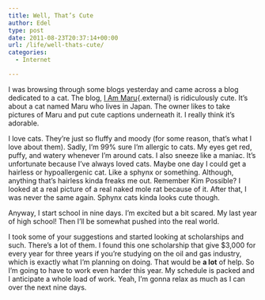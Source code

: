 ```yaml
---
title: Well, That’s Cute
author: Edel
type: post
date: 2011-08-23T20:37:14+00:00
url: /life/well-thats-cute/
categories:
  - Internet

---
```

I was browsing through some blogs yesterday and came across a blog dedicated to a cat. The blog, [I Am Maru][1]{.external} is ridiculously cute. It&#8217;s about a cat named Maru who lives in Japan. The owner likes to take pictures of Maru and put cute captions underneath it. I really think it&#8217;s adorable.

I love cats. They&#8217;re just so fluffy and moody (for some reason, that&#8217;s what I love about them). Sadly, I&#8217;m 99% sure I&#8217;m allergic to cats. My eyes get red, puffy, and watery whenever I&#8217;m around cats. I also sneeze like a maniac. It&#8217;s unfortunate because I&#8217;ve always loved cats. Maybe one day I could get a hairless or hypoallergenic cat. Like a sphynx or something. Although, anything that&#8217;s hairless kinda freaks me out. Remember Kim Possible? I looked at a real picture of a real naked mole rat because of it. After that, I was never the same again. Sphynx cats kinda looks cute though.

Anyway, I start school in nine days. I&#8217;m excited but a bit scared. My last year of high school! Then I&#8217;ll be somewhat pushed into the real world.

I took some of your suggestions and started looking at scholarships and such. There&#8217;s a lot of them. I found this one scholarship that give $3,000 for every year for three years if you&#8217;re studying on the oil and gas industry, which is exactly what I&#8217;m planning on doing. That would be **a lot** of help. So I&#8217;m going to have to work even harder this year. My schedule is packed and I anticipate a whole load of work. Yeah, I&#8217;m gonna relax as much as I can over the next nine days.

<ol class="footnote">
</ol>

 [1]: http://sisinmaru.blog17.fc2.com/
